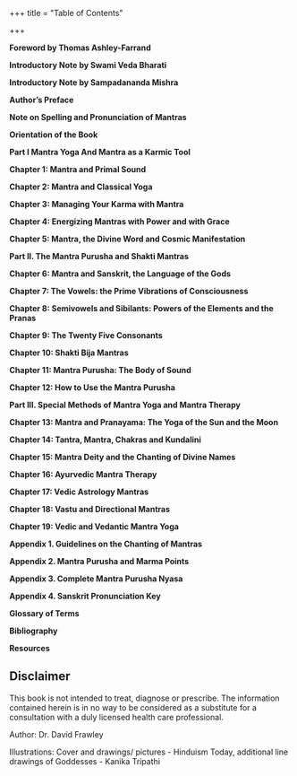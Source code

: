 +++
title = "Table of Contents"

+++

**Foreword by Thomas Ashley-Farrand**

**Introductory Note by Swami Veda Bharati**

**Introductory Note by Sampadananda Mishra**

**Author’s Preface**

**Note on Spelling and Pronunciation of Mantras**

**Orientation of the Book**

**Part I Mantra Yoga And Mantra as a Karmic Tool**

**Chapter 1: Mantra and Primal Sound**

**Chapter 2: Mantra and Classical Yoga**

**Chapter 3: Managing Your Karma with Mantra**

**Chapter 4: Energizing Mantras with Power and with Grace**

**Chapter 5: Mantra, the Divine Word and Cosmic Manifestation**

**Part II. The Mantra Purusha and Shakti Mantras**

**Chapter 6: Mantra and Sanskrit, the Language of the Gods**

**Chapter 7: The Vowels: the Prime Vibrations of Consciousness**

**Chapter 8: Semivowels and Sibilants: Powers of the Elements and the Pranas**

**Chapter 9: The Twenty Five Consonants**

**Chapter 10: Shakti Bija Mantras**

**Chapter 11: Mantra Purusha: The Body of Sound**

**Chapter 12: How to Use the Mantra Purusha**

**Part III. Special Methods of Mantra Yoga and Mantra Therapy**

**Chapter 13: Mantra and Pranayama: The Yoga of the Sun and the Moon**

**Chapter 14: Tantra, Mantra, Chakras and Kundalini**

**Chapter 15: Mantra Deity and the Chanting of Divine Names**

**Chapter 16: Ayurvedic Mantra Therapy**

**Chapter 17: Vedic Astrology Mantras**

**Chapter 18: Vastu and Directional Mantras**

**Chapter 19: Vedic and Vedantic Mantra Yoga**

**Appendix 1. Guidelines on the Chanting of Mantras**

**Appendix 2. Mantra Purusha and Marma Points**

**Appendix 3. Complete Mantra Purusha Nyasa**

**Appendix 4. Sanskrit Pronunciation Key**

**Glossary of Terms**

**Bibliography**

**Resources**



## Disclaimer

This book is not intended to treat, diagnose or prescribe. The information contained herein is in no way to be considered as a substitute for a consultation with a duly licensed health care professional.

Author: Dr. David Frawley

Illustrations: Cover and drawings/ pictures - Hinduism Today, additional line drawings of Goddesses - Kanika Tripathi



